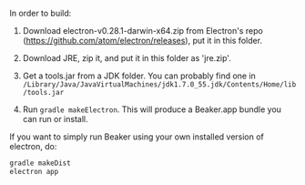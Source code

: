 In order to build:

1. Download electron-v0.28.1-darwin-x64.zip from Electron's repo (https://github.com/atom/electron/releases), put it in this folder.

2. Download JRE, zip it, and put it in this folder as 'jre.zip'.

3. Get a tools.jar from a JDK folder. You can probably find one in `/Library/Java/JavaVirtualMachines/jdk1.7.0_55.jdk/Contents/Home/lib/tools.jar`

4. Run `gradle makeElectron`. This will produce a Beaker.app bundle you
can run or install.

If you want to simply run Beaker using your own installed version of electron, do:

```sh
gradle makeDist
electron app
```
